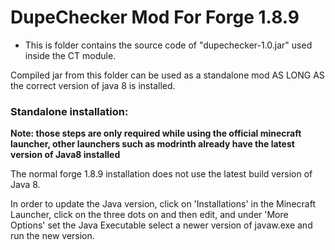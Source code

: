 # DupeChecker Mod For Forge 1.8.9
- This is folder contains the source code of "dupechecker-1.0.jar" used inside the CT module.

Compiled jar from this folder can be used as a standalone mod AS LONG AS the correct version of java 8 is installed.

### Standalone installation:

**Note: those steps are only required while using the official minecraft launcher, other launchers such as modrinth already have the latest version of Java8 installed**

The normal forge 1.8.9 installation does not use the latest build version of Java 8.

In order to update the Java version, click on 'Installations' in the Minecraft Launcher, click on the three dots on and then edit, and under 'More Options' set the Java Executable select a newer version of javaw.exe and run the new version.
